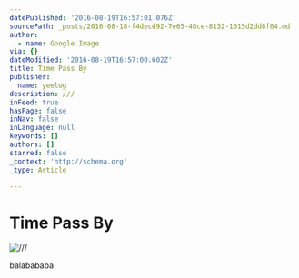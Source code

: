 ```yaml
---
datePublished: '2016-08-19T16:57:01.076Z'
sourcePath: _posts/2016-08-18-f4decd92-7e65-48ce-8132-1015d2dd8f04.md
author:
  - name: Google Image
via: {}
dateModified: '2016-08-19T16:57:00.602Z'
title: Time Pass By
publisher:
  name: yeelog
description: ///
inFeed: true
hasPage: false
inNav: false
inLanguage: null
keywords: []
authors: []
starred: false
_context: 'http://schema.org'
_type: Article

---
```

# Time Pass By
![///](https://the-grid-user-content.s3-us-west-2.amazonaws.com/aa8d4137-c197-4667-a2ee-e13230037921.jpg)

balabababa
